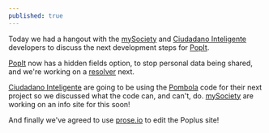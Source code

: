 ```yaml
---
published: true
---
```


Today we had a hangout with the [mySociety](http://www.mysociety.org) and [Ciudadano Inteligente](http://www.ciudadanointeligente.org) developers to discuss the next development steps for [PopIt](http://popit.mysociety.org/). 

[PopIt](http://popit.mysociety.org/) now has a hidden fields option, to stop personal data being shared, and we're working on a [resolver](https://github.com/mysociety/popit-resolver) next.

[Ciudadano Inteligente](http://www.ciudadanointeligente.org) are going to be using the [Pombola](https://github.com/mysociety/pombola) code for their next project so we discussed what the code can, and can't, do. [mySociety](http://www.mysociety.org) are working on an info site for this soon!

And finally we've agreed to use [prose.io](http://prose.io) to edit the Poplus site!